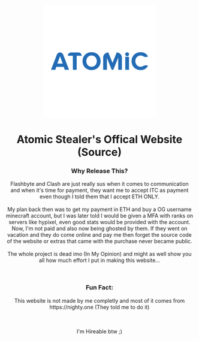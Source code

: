 <div align="center">
  <img src="https://github.com/atomic-stealer/Assets/raw/main/Atomic_Logo.png?raw=true" width="300" height="300">

# Atomic Stealer's Offical Website (Source)

### Why Release This?
Flashbyte and Clash are just really sus when it comes to communication and when it's time for payment, they want me to accept ITC as payment even though I told them that I accept ETH ONLY.<br>
<br>My plan back then was to get my payment in ETH and buy a OG username minecraft account, but I was later told I would be given a MFA with ranks on servers like hypixel, even good stats would be provided with the account. Now, I'm not paid and also now being ghosted by them. If they went on vacation and they do come online and pay me then forget the source code of the website or extras that came with the purchase never became public.<br> <br> The whole project is dead imo (In My Opinion) and might as well show you all how much effort I put in making this website...
  
 <br>
  
  <h3>Fun Fact:</h3> This website is not made by me completly and most of it comes from https://nighty.one (They told me to do it)<br><br>
  
  <br>
  
  I'm Hireable btw ;)
<div>

